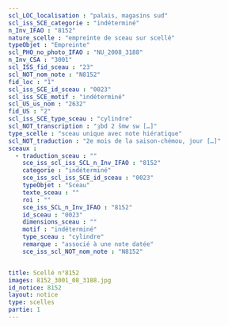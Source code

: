 ```yaml
---
scl_LOC_localisation : "palais, magasins sud"
scl_iss_SCE_categorie : "indéterminé"
n_Inv_IFAO : "8152"
nature_scelle : "empreinte de sceau sur scellé"
typeObjet : "Empreinte"
scl_PHO_no_photo_IFAO : "NU_2008_3188"
n_Inv_CSA : "3001"
scl_ISS_fid_sceau : "23"
scl_NOT_nom_note : "N8152"
fid_loc : "1"
scl_iss_SCE_id_sceau : "0023"
scl_iss_SCE_motif : "indéterminé"
scl_US_us_nom : "2632"
fid_US : "2"
scl_iss_SCE_type_sceau : "cylindre"
scl_NOT_transcription : "ȝbd 2 šmw sw […]"
type_scelle : "sceau unique avec note hiératique"
scl_NOT_traduction : "2e mois de la saison-chémou, jour […]"
sceaux :
  - traduction_sceau : ""
    sce_iss_scl_iss_SCL_n_Inv_IFAO : "8152"
    categorie : "indéterminé"
    sce_iss_scl_iss_SCE_id_sceau : "0023"
    typeObjet : "Sceau"
    texte_sceau : ""
    roi : ""
    sce_iss_SCL_n_Inv_IFAO : "8152"
    id_sceau : "0023"
    dimensions_sceau : ""
    motif : "indéterminé"
    type_sceau : "cylindre"
    remarque : "associé à une note datée"
    sce_iss_scl_NOT_nom_note : "N8152"


title: Scellé n°8152
images: 8152_3001_08_3188.jpg
id_notice: 8152
layout: notice
type: scelles
partie: 1
---
```

